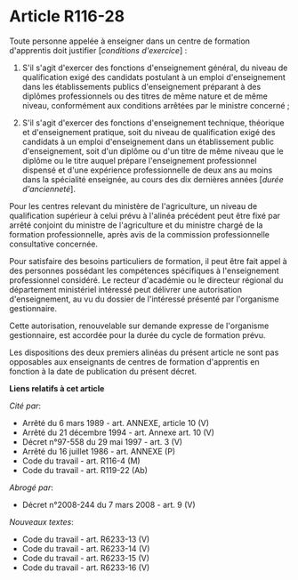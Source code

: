 # Article R116-28

Toute personne appelée à enseigner dans un centre de formation d'apprentis doit justifier [*conditions d'exercice*] :

1. S'il s'agit d'exercer des fonctions d'enseignement général, du niveau de qualification exigé des candidats postulant à un
emploi d'enseignement dans les établissements publics d'enseignement préparant à des diplômes professionnels ou des titres de
même nature et de même niveau, conformément aux conditions arrêtées par le ministre concerné ;

2. S'il s'agit d'exercer des fonctions d'enseignement technique, théorique et d'enseignement pratique, soit du niveau de
qualification exigé des candidats à un emploi d'enseignement dans un établissement public d'enseignement, soit d'un diplôme
ou d'un titre de même niveau que le diplôme ou le titre auquel prépare l'enseignement professionnel dispensé et d'une
expérience professionnelle de deux ans au moins dans la spécialité enseignée, au cours des dix dernières années [*durée
d'ancienneté*].

Pour les centres relevant du ministère de l'agriculture, un niveau de qualification supérieur à celui prévu à l'alinéa
précédent peut être fixé par arrêté conjoint du ministre de l'agriculture et du ministre chargé de la formation
professionnelle, après avis de la commission professionnelle consultative concernée.

Pour satisfaire des besoins particuliers de formation, il peut être fait appel à des personnes possédant les compétences
spécifiques à l'enseignement professionnel considéré. Le recteur d'académie ou le directeur régional du département
ministériel intéressé peut délivrer une autorisation d'enseignement, au vu du dossier de l'intéressé présenté par l'organisme
gestionnaire.

Cette autorisation, renouvelable sur demande expresse de l'organisme gestionnaire, est accordée pour la durée du cycle de
formation prévu.

Les dispositions des deux premiers alinéas du présent article ne sont pas opposables aux enseignants de centres de formation
d'apprentis en fonction à la date de publication du présent décret.

**Liens relatifs à cet article**

_Cité par_:

  - Arrêté du 6 mars 1989 - art. ANNEXE, article 10 (V)
  - Arrêté du 21 décembre 1994 - art. Annexe art. 10 (V)
  - Décret n°97-558 du 29 mai 1997 - art. 3 (V)
  - Arrêté du 16 juillet 1986 - art. ANNEXE (P)
  - Code du travail - art. R116-4 (M)
  - Code du travail - art. R119-22 (Ab)

_Abrogé par_:

  - Décret n°2008-244 du 7 mars 2008 - art. 9 (V)

_Nouveaux textes_:

  - Code du travail - art. R6233-13 (V)
  - Code du travail - art. R6233-14 (V)
  - Code du travail - art. R6233-15 (V)
  - Code du travail - art. R6233-16 (V)
